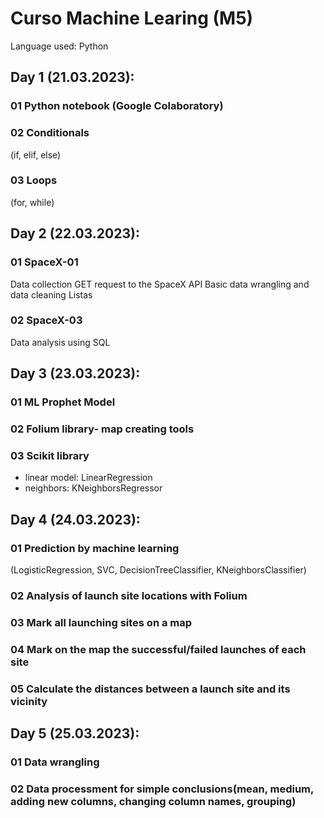# Curso Machine Learing (M5)
Language used: Python 

## Day 1 (21.03.2023):

### 01 Python notebook (Google Colaboratory)


### 02 Conditionals

(if, elif, else)

### 03 Loops 

(for, while)

## Day 2 (22.03.2023):

### 01 SpaceX-01
Data collection
GET request to the SpaceX API
Basic data wrangling and data cleaning
Listas

### 02 SpaceX-03
Data analysis using SQL

## Day 3 (23.03.2023):

### 01 ML Prophet Model

### 02 Folium library- map creating tools

### 03 Scikit library 
- linear model: LinearRegression
- neighbors: KNeighborsRegressor

## Day 4 (24.03.2023):

### 01 Prediction by machine learning 
(LogisticRegression, SVC, DecisionTreeClassifier, KNeighborsClassifier)
### 02 Analysis of launch site locations with Folium
### 03 Mark all launching sites on a map
### 04 Mark on the map the successful/failed launches of each site
### 05 Calculate the distances between a launch site and its vicinity

## Day 5 (25.03.2023):

### 01 Data wrangling

### 02 Data processment for simple conclusions(mean, medium, adding new columns, changing column names, grouping)
